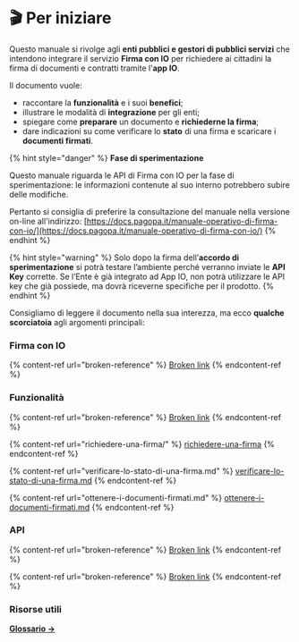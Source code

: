 # 🎬 Per iniziare

Questo manuale si rivolge agli **enti pubblici e gestori di pubblici servizi** che intendono integrare il servizio **Firma con IO** per richiedere ai cittadini la firma di documenti e contratti tramite l'**app IO**.&#x20;

Il documento vuole:

* raccontare la **funzionalità** e i suoi **benefici**;
* illustrare le modalità di **integrazione** per gli enti;
* spiegare come **preparare** un documento e **richiederne la firma**;
* dare indicazioni su come verificare lo **stato** di una firma e scaricare i **documenti firmati**.

{% hint style="danger" %}
**Fase di sperimentazione**

Questo manuale riguarda le API di Firma con IO per la fase di sperimentazione: le informazioni contenute al suo interno potrebbero subire delle modifiche.

Pertanto si consiglia di preferire la consultazione del manuale nella versione on-line all'indirizzo: [https://docs.pagopa.it/manuale-operativo-di-firma-con-io/](https://docs.pagopa.it/manuale-operativo-di-firma-con-io/)
{% endhint %}

{% hint style="warning" %}
Solo dopo la firma dell’**accordo di sperimentazione** si potrà testare l’ambiente perché verranno inviate le **API Key** corrette. Se l’Ente è già integrato ad App IO, non potrà utilizzare le API key che già possiede, ma dovrà riceverne specifiche per il prodotto.
{% endhint %}

Consigliamo di leggere il documento nella sua interezza, ma ecco **qualche scorciatoia** agli argomenti principali:

### Firma con IO

{% content-ref url="broken-reference" %}
[Broken link](broken-reference)
{% endcontent-ref %}

### Funzionalità

{% content-ref url="broken-reference" %}
[Broken link](broken-reference)
{% endcontent-ref %}

{% content-ref url="richiedere-una-firma/" %}
[richiedere-una-firma](richiedere-una-firma/)
{% endcontent-ref %}

{% content-ref url="verificare-lo-stato-di-una-firma.md" %}
[verificare-lo-stato-di-una-firma.md](verificare-lo-stato-di-una-firma.md)
{% endcontent-ref %}

{% content-ref url="ottenere-i-documenti-firmati.md" %}
[ottenere-i-documenti-firmati.md](ottenere-i-documenti-firmati.md)
{% endcontent-ref %}

### API

{% content-ref url="broken-reference" %}
[Broken link](broken-reference)
{% endcontent-ref %}

{% content-ref url="broken-reference" %}
[Broken link](broken-reference)
{% endcontent-ref %}

###

### Risorse utili&#x20;

[**Glossario ->** ](risorse-utili/glossario.md)
